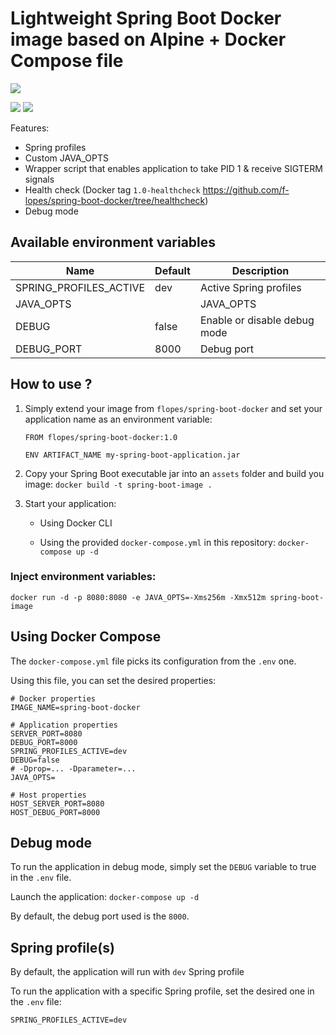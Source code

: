 # Lightweight Spring Boot Docker image based on Alpine + Docker Compose file

[![](https://images.microbadger.com/badges/image/flopes/spring-boot-docker.svg)](https://microbadger.com/images/flopes/spring-boot-docker "Get your own image badge on microbadger.com")

[![](https://img.shields.io/docker/pulls/flopes/spring-boot-docker.svg)](https://img.shields.io/docker/pulls/flopes/spring-boot-docker.svg)
[![](https://img.shields.io/docker/stars/flopes/spring-boot-docker.svg)](https://img.shields.io/docker/stars/flopes/spring-boot-docker.svg)

Features:
- Spring profiles
- Custom JAVA_OPTS
- Wrapper script that enables application to take PID 1 & receive SIGTERM signals
- Health check (Docker tag `1.0-healthcheck` https://github.com/f-lopes/spring-boot-docker/tree/healthcheck)
- Debug mode

## Available environment variables

Name                    | Default   | Description
------------------------|-----------|------------------------------------
SPRING_PROFILES_ACTIVE  | dev   | Active Spring profiles
JAVA_OPTS               |       | JAVA_OPTS
DEBUG                   | false | Enable or disable debug mode
DEBUG_PORT              | 8000  | Debug port


## How to use ?

1. Simply extend your image from `flopes/spring-boot-docker` and set your application name as an environment variable:
    ``` Docker
    FROM flopes/spring-boot-docker:1.0
    
    ENV ARTIFACT_NAME my-spring-boot-application.jar
    ```

2. Copy your Spring Boot executable jar into an `assets` folder and build you image:
```docker build -t spring-boot-image . ```

3. Start your application:
    - Using Docker CLI

    - Using the provided ```docker-compose.yml``` in this repository:
```docker-compose up -d```

### Inject environment variables:
```docker run -d -p 8080:8080 -e JAVA_OPTS=-Xms256m -Xmx512m spring-boot-image```

## Using Docker Compose

The `docker-compose.yml` file picks its configuration from the `.env` one.

Using this file, you can set the desired properties:
```
# Docker properties
IMAGE_NAME=spring-boot-docker

# Application properties
SERVER_PORT=8080
DEBUG_PORT=8000
SPRING_PROFILES_ACTIVE=dev
DEBUG=false
# -Dprop=... -Dparameter=...
JAVA_OPTS=

# Host properties
HOST_SERVER_PORT=8080
HOST_DEBUG_PORT=8000
```

## Debug mode
To run the application in debug mode, simply set the `DEBUG` variable to true in the `.env` file.

Launch the application:
`docker-compose up -d`

By default, the debug port used is the `8000`.

## Spring profile(s)
By default, the application will run with `dev` Spring profile

To run the application with a specific Spring profile, set the desired one in the `.env` file:
```
SPRING_PROFILES_ACTIVE=dev
```
